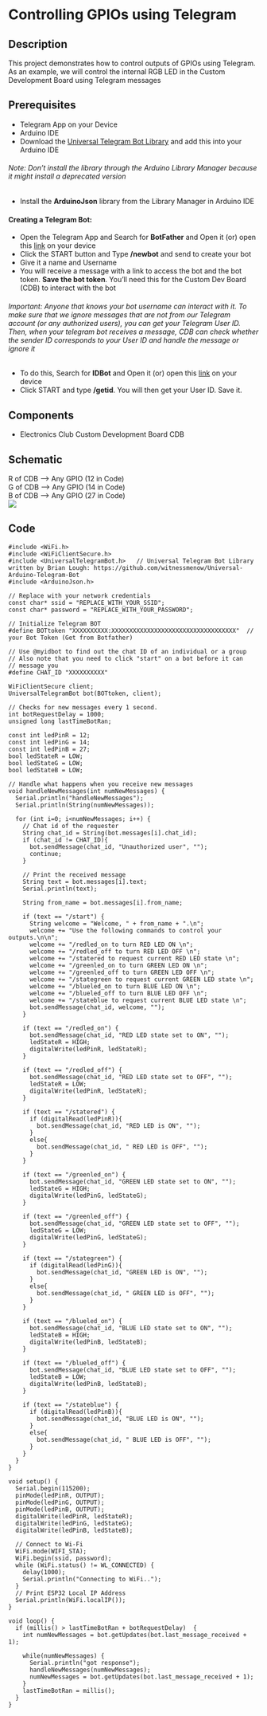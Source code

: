 # Controlling GPIOs using Telegram
## Description
This project demonstrates how to control outputs of GPIOs using Telegram. As an example, we will control the internal RGB LED in the Custom Development Board using Telegram messages
## Prerequisites
* Telegram App on your Device           
* Arduino IDE
* Download the [Universal Telegram Bot Library](https://github.com/witnessmenow/Universal-Arduino-Telegram-Bot/archive/master.zip) and add this into your Arduino IDE         
###### Note: Don’t install the library through the Arduino Library Manager because it might install a deprecated version             
* Install the **ArduinoJson** library from the Library Manager in Arduino IDE         
#### Creating a Telegram Bot:
* Open the Telegram App and Search for **BotFather** and Open it (or) open this [link](https://t.me/botfather) on your device         
* Click the START button and Type **/newbot** and send to create your bot       
* Give it a name and Username         
* You will receive a message with a link to access the bot and the bot token. **Save the bot token**. You’ll need this for the Custom Dev Board (CDB) to interact with the bot     
###### Important: Anyone that knows your bot username can interact with it. To make sure that we ignore messages that are not from our Telegram account (or any authorized users), you can get your Telegram User ID. Then, when your telegram bot receives a message, CDB can check whether the sender ID corresponds to your User ID and handle the message or ignore it
* To do this, Search for **IDBot** and Open it (or) open this [link](https://t.me/myidbot) on your device          
* Click START and type **/getid**. You will then get your User ID. Save it.
## Components
* Electronics Club Custom Development Board CDB
## Schematic
R of CDB --> Any GPIO (12 in Code)                   
G of CDB --> Any GPIO (14 in Code)              
B of CDB --> Any GPIO (27 in Code)            
![](Images/Telegram_RGB.png)
## Code
```
#include <WiFi.h>
#include <WiFiClientSecure.h>
#include <UniversalTelegramBot.h>   // Universal Telegram Bot Library written by Brian Lough: https://github.com/witnessmenow/Universal-Arduino-Telegram-Bot
#include <ArduinoJson.h>

// Replace with your network credentials
const char* ssid = "REPLACE_WITH_YOUR_SSID";
const char* password = "REPLACE_WITH_YOUR_PASSWORD";

// Initialize Telegram BOT
#define BOTtoken "XXXXXXXXXX:XXXXXXXXXXXXXXXXXXXXXXXXXXXXXXXXXXX"  // your Bot Token (Get from Botfather)

// Use @myidbot to find out the chat ID of an individual or a group
// Also note that you need to click "start" on a bot before it can
// message you
#define CHAT_ID "XXXXXXXXXX"

WiFiClientSecure client;
UniversalTelegramBot bot(BOTtoken, client);

// Checks for new messages every 1 second.
int botRequestDelay = 1000;
unsigned long lastTimeBotRan;

const int ledPinR = 12;
const int ledPinG = 14;
const int ledPinB = 27;
bool ledStateR = LOW;
bool ledStateG = LOW;
bool ledStateB = LOW;

// Handle what happens when you receive new messages
void handleNewMessages(int numNewMessages) {
  Serial.println("handleNewMessages");
  Serial.println(String(numNewMessages));

  for (int i=0; i<numNewMessages; i++) {
    // Chat id of the requester
    String chat_id = String(bot.messages[i].chat_id);
    if (chat_id != CHAT_ID){
      bot.sendMessage(chat_id, "Unauthorized user", "");
      continue;
    }
    
    // Print the received message
    String text = bot.messages[i].text;
    Serial.println(text);

    String from_name = bot.messages[i].from_name;

    if (text == "/start") {
      String welcome = "Welcome, " + from_name + ".\n";
      welcome += "Use the following commands to control your outputs.\n\n";
      welcome += "/redled_on to turn RED LED ON \n";
      welcome += "/redled_off to turn RED LED OFF \n";
      welcome += "/statered to request current RED LED state \n";
      welcome += "/greenled_on to turn GREEN LED ON \n";
      welcome += "/greenled_off to turn GREEN LED OFF \n";
      welcome += "/stategreen to request current GREEN LED state \n";
      welcome += "/blueled_on to turn BLUE LED ON \n";
      welcome += "/blueled_off to turn BLUE LED OFF \n";
      welcome += "/stateblue to request current BLUE LED state \n";
      bot.sendMessage(chat_id, welcome, "");
    }

    if (text == "/redled_on") {
      bot.sendMessage(chat_id, "RED LED state set to ON", "");
      ledStateR = HIGH;
      digitalWrite(ledPinR, ledStateR);
    }
    
    if (text == "/redled_off") {
      bot.sendMessage(chat_id, "RED LED state set to OFF", "");
      ledStateR = LOW;
      digitalWrite(ledPinR, ledStateR);
    }
    
    if (text == "/statered") {
      if (digitalRead(ledPinR)){
        bot.sendMessage(chat_id, "RED LED is ON", "");
      }
      else{
        bot.sendMessage(chat_id, " RED LED is OFF", "");
      }
    }
    
    if (text == "/greenled_on") {
      bot.sendMessage(chat_id, "GREEN LED state set to ON", "");
      ledStateG = HIGH;
      digitalWrite(ledPinG, ledStateG);
    }
    
    if (text == "/greenled_off") {
      bot.sendMessage(chat_id, "GREEN LED state set to OFF", "");
      ledStateG = LOW;
      digitalWrite(ledPinG, ledStateG);
    }
    
    if (text == "/stategreen") {
      if (digitalRead(ledPinG)){
        bot.sendMessage(chat_id, "GREEN LED is ON", "");
      }
      else{
        bot.sendMessage(chat_id, " GREEN LED is OFF", "");
      }
    }
    
    if (text == "/blueled_on") {
      bot.sendMessage(chat_id, "BLUE LED state set to ON", "");
      ledStateB = HIGH;
      digitalWrite(ledPinB, ledStateB);
    }
    
    if (text == "/blueled_off") {
      bot.sendMessage(chat_id, "BLUE LED state set to OFF", "");
      ledStateB = LOW;
      digitalWrite(ledPinB, ledStateB);
    }
    
    if (text == "/stateblue") {
      if (digitalRead(ledPinB)){
        bot.sendMessage(chat_id, "BLUE LED is ON", "");
      }
      else{
        bot.sendMessage(chat_id, " BLUE LED is OFF", "");
      }
    }
  }
}

void setup() {
  Serial.begin(115200);
  pinMode(ledPinR, OUTPUT);
  pinMode(ledPinG, OUTPUT);
  pinMode(ledPinB, OUTPUT);
  digitalWrite(ledPinR, ledStateR);
  digitalWrite(ledPinG, ledStateG);
  digitalWrite(ledPinB, ledStateB);
  
  // Connect to Wi-Fi
  WiFi.mode(WIFI_STA);
  WiFi.begin(ssid, password);
  while (WiFi.status() != WL_CONNECTED) {
    delay(1000);
    Serial.println("Connecting to WiFi..");
  }
  // Print ESP32 Local IP Address
  Serial.println(WiFi.localIP());
}

void loop() {
  if (millis() > lastTimeBotRan + botRequestDelay)  {
    int numNewMessages = bot.getUpdates(bot.last_message_received + 1);

    while(numNewMessages) {
      Serial.println("got response");
      handleNewMessages(numNewMessages);
      numNewMessages = bot.getUpdates(bot.last_message_received + 1);
    }
    lastTimeBotRan = millis();
  }
}
```
